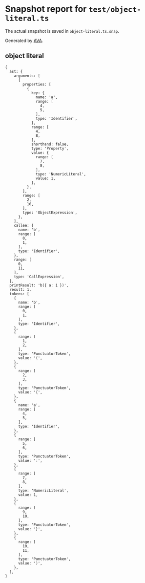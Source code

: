 # Snapshot report for `test/object-literal.ts`

The actual snapshot is saved in `object-literal.ts.snap`.

Generated by [AVA](https://avajs.dev).

## object literal

    {
      ast: {
        arguments: [
          {
            properties: [
              {
                key: {
                  name: 'a',
                  range: [
                    4,
                    5,
                  ],
                  type: 'Identifier',
                },
                range: [
                  4,
                  8,
                ],
                shorthand: false,
                type: 'Property',
                value: {
                  range: [
                    7,
                    8,
                  ],
                  type: 'NumericLiteral',
                  value: 1,
                },
              },
            ],
            range: [
              2,
              10,
            ],
            type: 'ObjectExpression',
          },
        ],
        callee: {
          name: 'b',
          range: [
            0,
            1,
          ],
          type: 'Identifier',
        },
        range: [
          0,
          11,
        ],
        type: 'CallExpression',
      },
      printResult: 'b({ a: 1 })',
      result: 1,
      tokens: [
        {
          name: 'b',
          range: [
            0,
            1,
          ],
          type: 'Identifier',
        },
        {
          range: [
            1,
            2,
          ],
          type: 'PunctuatorToken',
          value: '(',
        },
        {
          range: [
            2,
            3,
          ],
          type: 'PunctuatorToken',
          value: '{',
        },
        {
          name: 'a',
          range: [
            4,
            5,
          ],
          type: 'Identifier',
        },
        {
          range: [
            5,
            6,
          ],
          type: 'PunctuatorToken',
          value: ':',
        },
        {
          range: [
            7,
            8,
          ],
          type: 'NumericLiteral',
          value: 1,
        },
        {
          range: [
            9,
            10,
          ],
          type: 'PunctuatorToken',
          value: '}',
        },
        {
          range: [
            10,
            11,
          ],
          type: 'PunctuatorToken',
          value: ')',
        },
      ],
    }
